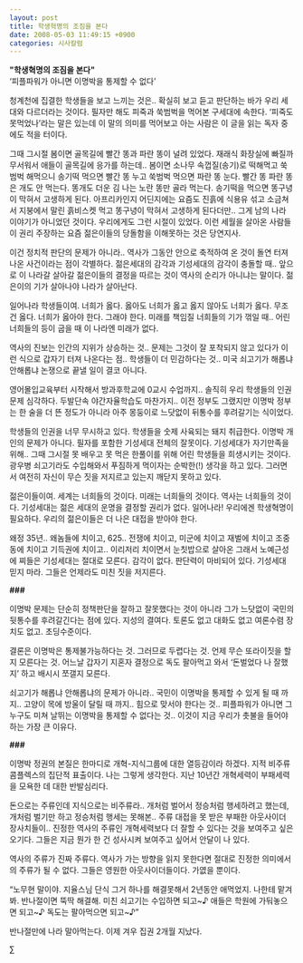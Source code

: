 ```yaml
---
layout: post
title: 학생혁명의 조짐을 본다
date: 2008-05-03 11:49:15 +0900
categories: 시사칼럼
---
```

**"학생혁명의 조짐을 본다"**  
‘피플파워가 아니면 이명박을 통제할 수 없다’

청계천에 집결한 학생들을 보고 느끼는 것은.. 확실히 보고 듣고 판단하는 바가 우리 세대와 다르더라는 것이다. 필자만 해도 피죽과 쑥범벅을 먹어본 구세대에 속한다. ‘피죽도 못먹었나’라는 말은 있는데 이 말의 의미를 먹어보고 아는 사람은 이 글을 읽는 독자 중에도 적을 터이다. 

그때 그시절 봄이면 골목길에 빨간 똥과 파란 똥이 널려 있었다. 재래식 화장실에 빠질까 무서워서 애들이 골목길에 응가를 하는데.. 봄이면 소나무 속껍질(송기)로 떡해먹고 쑥범벅 해먹으니 송기떡 먹으면 빨간 똥 누고 쑥범벅 먹으면 파란 똥 눈다. 빨간 똥 파란 똥은 개도 안 먹는다. 똥개도 더운 김 나는 노란 똥만 골라 먹는다. 송기떡을 먹으면 똥구녕이 막혀서 고생하게 된다. 아프리카인지 어딘지에는 요즘도 진흙에 식용유 섞고 소금쳐서 지붕에서 말린 흙비스켓 먹고 똥구녕이 막혀서 고생하게 된다더만.. 그게 남의 나라 이야기가 아니었던 것이다. 우리에게도 그런 시절이 있었다. 이런 세월을 살아온 사람들이 권리 주장하는 요즘 젊은이들의 당돌함을 이해못하는 것은 당연지사.

이건 정치적 판단의 문제가 아니라.. 역사가 그동안 안으로 축적하여 온 것이 돌연 터져나온 사건이라는 점이 각별하다. 젊은세대의 감각과 기성세대의 감각이 충돌할 때.. 앞으로 이 나라갈 살아갈 젊은이들의 결정을 따르는 것이 역사의 순리가 아니냐는 말이다. 젊은이의 기가 살아나야 나라가 살아난다. 

일어나라 학생들이여. 너희가 옳다. 옳아도 너희가 옳고 옳지 않아도 너희가 옳다. 무조건 옳다. 너희가 옳아야 한다. 그래야 한다. 미래를 책임질 너희들의 기가 꺾일 때.. 어린 너희들의 등이 굽을 때 이 나라엔 미래가 없다. 

역사의 진보는 인간의 지위가 상승하는 것.. 문제는 그것이 잘 포착되지 않고 있다가 이런 식으로 갑자기 터져 나온다는 점.. 학생들이 더 민감하다는 것.. 미국 쇠고기가 해롭냐 안해롭냐 논쟁으로 끝낼 일이 결코 아니다. 

영어몰입교육부터 시작해서 방과후학교에 0교시 수업까지.. 솔직히 우리 학생들의 인권문제 심각하다. 두발단속 야간자율학습도 마찬가지.. 이전 정부도 그랬지만 이명박 정부는 한 술을 더 뜬 정도가 아니라 아주 몽둥이로 느닷없이 뒤통수를 후려갈기는 식이었다. 

학생들의 인권을 너무 무시하고 있다. 학생들을 숫제 사육되는 돼지 취급한다. 이명박 개인의 문제가 아니다. 필자를 포함한 기성세대 전체의 잘못이다. 기성세대가 자기만족을 위해.. 그때 그시절 못 배우고 못 먹은 한풀이를 위해 어린 학생들을 희생시키는 것이다. 광우병 쇠고기라도 수입해와서 푸짐하게 먹이자는 순박한(!) 생각을 하고 있다. 그러면서 여전히 자신이 무슨 짓을 저지르고 있는지 깨닫지 못하고 있다.

젊은이들이여. 세계는 너희들의 것이다. 미래는 너희들의 것이다. 역사는 너희들의 것이다. 기성세대는 젊은 세대의 운명을 결정할 권리가 없다. 일어나라! 우리에겐 학생혁명이 필요하다. 우리의 젊은이들은 더 나은 대접을 받아야 한다. 

왜정 35년.. 왜놈들에 치이고, 625.. 전쟁에 치이고, 미군에 치이고 재벌에 치이고 조중동에 치이고 기득권에 치이고.. 이리저리 치이면서 눈칫밥으로 살아온 그래서 노예근성에 찌들은 기성세대는 절대로 모른다. 감각이 없다. 판단력이 마비되어 있다. 기성세대 믿지 마라. 그들은 언제라도 미친 짓을 저지른다. 

**###**

이명박 문제는 단순히 정책판단을 잘하고 잘못했다는 것이 아니라 그가 느닷없이 국민의 뒷통수를 후려갈긴다는 점에 있다. 지성의 결여다. 토론도 없고 대화도 없고 여론수렴 장치도 없고. 초딩수준이다. 

결론은 이명박은 통제불가능하다는 것. 그러므로 두렵다는 것. 언제 무슨 또라이짓을 할지 모른다는 것. 어느날 갑자기 지혼자 결정으로 독도 팔아먹고 와서 ‘돈벌었다 나 잘했지’ 하고 배시시 쪼갤지 모른다.

쇠고기가 해롭냐 안해롭냐의 문제가 아니라.. 국민이 이명박을 통제할 수 있게 될 때 까지.. 고양이 목에 방울이 달릴 때 까지.. 힘으로 맞서야 한다는 것.. 피플파워가 아니면 그 누구도 미쳐 날뛰는 이명박을 통제할 수 없다는 것.. 이것이 지금 우리가 촛불을 들어야 하는 가장 큰 이유다. 

**###**

이명박 정권의 본질은 한마디로 개혁-지식그룹에 대한 열등감이라 하겠다. 지적 비주류 콤플렉스의 집단적 표출이다. 나는 그렇게 생각한다. 지난 10년간 개혁세력이 부패세력을 모욕한 데 대한 반발심리다. 

돈으로는 주류인데 지식으로는 비주류라.. 개처럼 벌어서 정승처럼 행세하려고 했는데, 개처럼 벌기만 하고 정승처럼 행세는 못해본.. 주류 대접을 못 받은 부패한 아웃사이더 장사치들이.. 진정한 역사의 주류인 개혁세력보다 더 잘할 수 있다는 것을 보여주고 싶은 오기다. 그들은 지금 뭔가 한 건 성사시켜 보여주고 싶어서 안달이 나 있다. 

역사의 주류가 진짜 주류다. 역사가 가는 방향을 읽지 못한다면 절대로 진정한 의미에서의 주류가 될 수 없다. 그들은 영원한 아웃사이더들이다. 가엾을 뿐이다. 

“노무현 말이야. 지율스님 단식 그거 하나를 해결못해서 2년동안 애먹었지. 나한테 맡겨봐. 반나절이면 뚝딱 해결해. 미친 쇠고기는 수입하면 되고~♪ 애들은 학원에 가둬놓으면 되고~♪ 독도는 팔아먹으면 되고~♪”

반나절만에 나라 말아먹는다. 이제 겨우 집권 2개월 지났다. 



∑